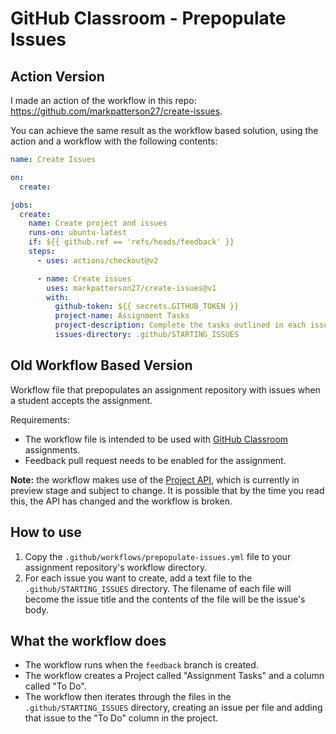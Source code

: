 # GitHub Classroom - Prepopulate Issues

## Action Version

I made an action of the workflow in this repo: https://github.com/markpatterson27/create-issues.

You can achieve the same result as the workflow based solution, using the action and a workflow with the following contents:

```yaml
name: Create Issues

on:
  create:

jobs:
  create:
    name: Create project and issues
    runs-on: ubuntu-latest
    if: ${{ github.ref == 'refs/heads/feedback' }}
    steps:
      - uses: actions/checkout@v2

      - name: Create issues
        uses: markpatterson27/create-issues@v1
        with:
          github-token: ${{ secrets.GITHUB_TOKEN }}
          project-name: Assignment Tasks
          project-description: Complete the tasks outlined in each issue.
          issues-directory: .github/STARTING_ISSUES

```

## Old Workflow Based Version

Workflow file that prepopulates an assignment repository with issues when a student accepts the assignment.

Requirements:

- The workflow file is intended to be used with [GitHub Classroom](https://classroom.github.com) assignments.
- Feedback pull request needs to be enabled for the assignment.

**Note:** the workflow makes use of the [Project API](https://docs.github.com/en/rest/reference/projects), which is currently in preview stage and subject to change. It is possible that by the time you read this, the API has changed and the workflow is broken.

## How to use

1. Copy the `.github/workflows/prepopulate-issues.yml` file to your assignment repository's workflow directory.
2. For each issue you want to create, add a text file to the `.github/STARTING_ISSUES` directory. The filename of each file will become the issue title and the contents of the file will be the issue's body.

## What the workflow does

- The workflow runs when the `feedback` branch is created.
- The workflow creates a Project called "Assignment Tasks" and a column called "To Do".
- The workflow then iterates through the files in the `.github/STARTING_ISSUES` directory, creating an issue per file and adding that issue to the "To Do" column in the project.
